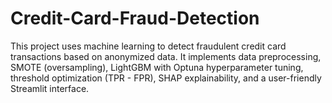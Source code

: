 # Credit-Card-Fraud-Detection
This project uses machine learning to detect fraudulent credit card transactions based on anonymized data. It implements data preprocessing, SMOTE (oversampling), LightGBM with Optuna hyperparameter tuning, threshold optimization (TPR - FPR), SHAP explainability, and a user-friendly Streamlit interface.
